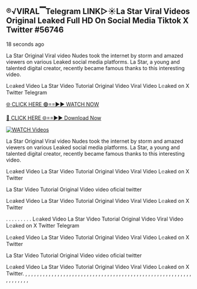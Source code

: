 ##  ®️√VIRAL▔Telegram LINK▷☀️La Star Viral Videos Original Leaked Full HD On Social Media Tiktok X Twitter #56746

18 seconds ago

La Star Original Viral video Nudes took the internet by storm and amazed viewers on various Leaked social media platforms. La Star, a young and talented digital creator, recently became famous thanks to this interesting video.

L𝚎aked Video La Star Video Tutorial Original Video Viral Video L𝚎aked on X Twitter Telegram

[🌐 CLICK HERE 🟢==►► WATCH NOW](https://cutt.ly/re6HKfmV)

[🔴 CLICK HERE 🌐==►► Download Now](https://cutt.ly/re6HKfmV)

[![WATCH Videos](https://i.imgur.com/dJHk4Zq.gif)](https://cutt.ly/re6HKfmV)

La Star Original Viral video Nudes took the internet by storm and amazed viewers on various Leaked social media platforms. La Star, a young and talented digital creator, recently became famous thanks to this interesting video.

L𝚎aked Video La Star Video Tutorial Original Video Viral Video L𝚎aked on X Twitter

La Star Video Tutorial Original Video video oficial twitter

L𝚎aked Video La Star Video Tutorial Original Video Viral Video L𝚎aked on X Twitter

. . . . . . . . . L𝚎aked Video La Star Video Tutorial Original Video Viral Video L𝚎aked on X Twitter Telegram

L𝚎aked Video La Star Video Tutorial Original Video Viral Video L𝚎aked on X Twitter

La Star Video Tutorial Original Video video oficial twitter

L𝚎aked Video La Star Video Tutorial Original Video Viral Video L𝚎aked on X Twitter.
,
,
,
,
,
,
,
,
,
,
,
,
,
,
,
,
,
,
,
,
,
,
,
,
,
,
,
,
,
,
,
,
,
,
,
,
,
,
,
,
,
,
,
,
,
,
,
,
,
,
,
,
,
,
,
,
,
,
,
,
,
,
,
,
,